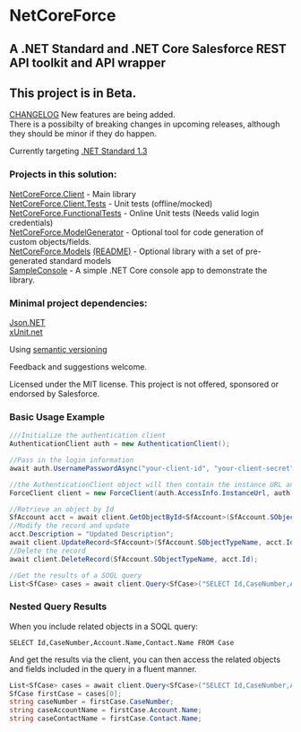 # NetCoreForce 

## A .NET Standard and .NET Core Salesforce REST API toolkit and API wrapper

## This project is in Beta.
[CHANGELOG](CHANGELOG.md)
New features are being added.  
There is a possibilty of breaking changes in upcoming releases, although they should be minor if they do happen.

Currently targeting [.NET Standard 1.3](https://docs.microsoft.com/en-us/dotnet/articles/standard/library)

### Projects in this solution:
[NetCoreForce.Client](src/NetCoreForce.Client) - Main library  
[NetCoreForce.Client.Tests](src/NetCoreForce.Client.Tests) - Unit tests (offline/mocked)  
[NetCoreForce.FunctionalTests](src/NetCoreForce.FunctionalTests) - Online Unit tests (Needs valid login credentials)  
[NetCoreForce.ModelGenerator](src/NetCoreForce.ModelGenerator) - Optional tool for code generation of custom objects/fields.  
[NetCoreForce.Models](src/NetCoreForce.Models) [(README)](NetCoreForce.Models/README.md) - Optional library with a set of pre-generated standard models  
[SampleConsole](src/SampleConsole) - A simple .NET Core console app to demonstrate the library.

### Minimal project dependencies:  
[Json.NET](https://www.nuget.org/packages/Newtonsoft.Json)  
[xUnit.net](https://www.nuget.org/packages/xunit)  

Using [semantic versioning](http://semver.org)

Feedback and suggestions welcome.

Licensed under the MIT license.
This project is not offered, sponsored or endorsed by Salesforce.

### Basic Usage Example

```csharp
///Initialize the authentication client
AuthenticationClient auth = new AuthenticationClient();

//Pass in the login information
await auth.UsernamePasswordAsync("your-client-id", "your-client-secret", "your-username", "your-password", "token-endpoint-url");

//the AuthenticationClient object will then contain the instance URL and access token to be used in each of the API calls
ForceClient client = new ForceClient(auth.AccessInfo.InstanceUrl, auth.ApiVersion, auth.AccessInfo.AccessToken);

//Retrieve an object by Id
SfAccount acct = await client.GetObjectById<SfAccount>(SfAccount.SObjectTypeName, "001i000002C8QTI");
//Modify the record and update
acct.Description = "Updated Description";
await client.UpdateRecord<SfAccount>(SfAccount.SObjectTypeName, acct.Id, acct);
//Delete the record
await client.DeleteRecord(SfAccount.SObjectTypeName, acct.Id);

//Get the results of a SOQL query
List<SfCase> cases = await client.Query<SfCase>("SELECT Id,CaseNumber,Account.Name,Contact.Name FROM Case");
```

### Nested Query Results

When you include related objects in a SOQL query:
```
SELECT Id,CaseNumber,Account.Name,Contact.Name FROM Case
```

And get the results via the client, you can then access the related objects and fields included in the query in a fluent manner.
```csharp
List<SfCase> cases = await client.Query<SfCase>("SELECT Id,CaseNumber,Account.Name,Contact.Name FROM Case");
SfCase firstCase = cases[0];
string caseNumber = firstCase.CaseNumber;
string caseAccountName = firstCase.Account.Name;
string caseContactName = firstCase.Contact.Name;
```

